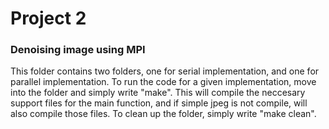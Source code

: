 # Project 2
### Denoising image using MPI

This folder contains two folders, one for serial implementation, and one for parallel implementation. To run the code for a given implementation, move into the folder and simply write "make". This will compile the neccesary support files for the main function, and if simple jpeg is not compile, will also compile those files. To clean up the folder, simply write "make clean". 